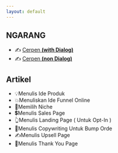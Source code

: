 ```yaml
---
layout: default
---
```


## NGARANG
- ✍️ [Cerpen **(with Dialog)**](https://gpt.nandorifky.com/private/cerpen-dialog.html)
- ✍️ [Cerpen **(non Dialog)**](https://gpt.nandorifky.com/private/cerpen-non-dialog.html)

## Artikel
- 💡Menulis Ide Produk
- 💥Menuliskan Ide Funnel Online
- 🎯Memilih Niche
- 💲Menulis Sales Page
- 👆Menulis Landing Page ( Untuk Opt-In )
- 🛒Menulis Copywriting Untuk Bump Orde
- ✍️Menulis Upsell Page
- 🙏Menulis Thank You Page
